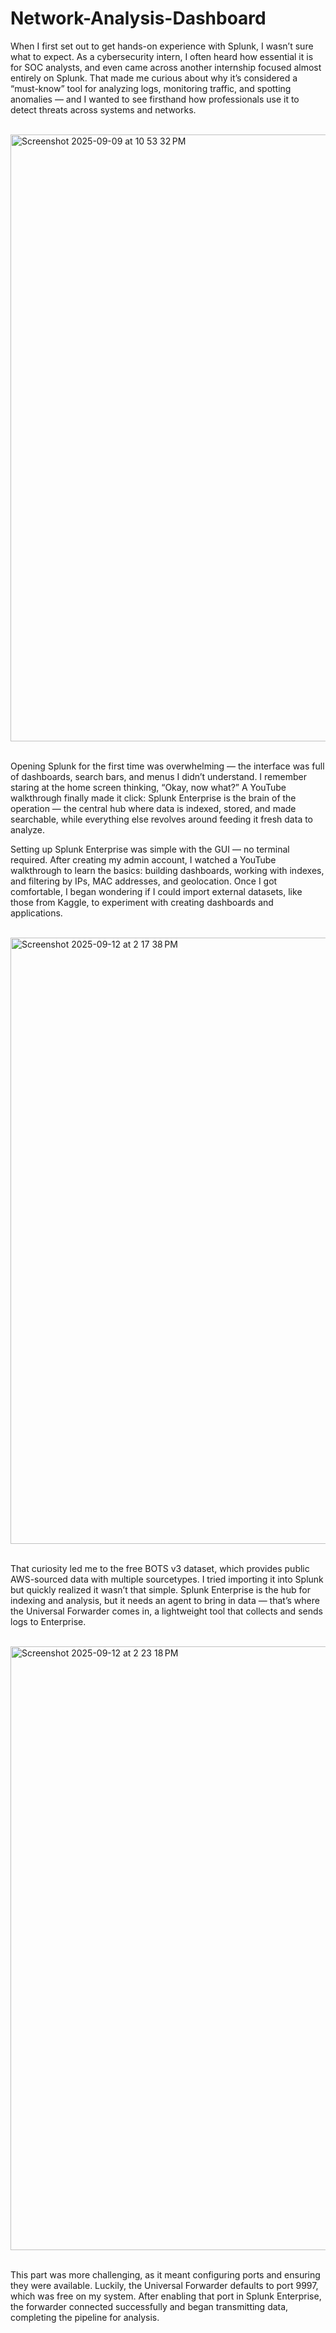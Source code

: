 # Network-Analysis-Dashboard
When I first set out to get hands-on experience with Splunk, I wasn’t sure what to expect. As a cybersecurity intern, I often heard how essential it is for SOC analysts, and even came across another internship focused almost entirely on Splunk. That made me curious about why it’s considered a “must-know” tool for analyzing logs, monitoring traffic, and spotting anomalies — and I wanted to see firsthand how professionals use it to detect threats across systems and networks. <br><br>



<img width="1918" height="971" alt="Screenshot 2025-09-09 at 10 53 32 PM" src="https://github.com/user-attachments/assets/55efaaf6-ab22-4f4c-bdf2-d057550e61a6" /> <br><br>





Opening Splunk for the first time was overwhelming — the interface was full of dashboards, search bars, and menus I didn’t understand. I remember staring at the home screen thinking, “Okay, now what?” A YouTube walkthrough finally made it click: Splunk Enterprise is the brain of the operation — the central hub where data is indexed, stored, and made searchable, while everything else revolves around feeding it fresh data to analyze.

Setting up Splunk Enterprise was simple with the GUI — no terminal required. After creating my admin account, I watched a YouTube walkthrough to learn the basics: building dashboards, working with indexes, and filtering by IPs, MAC addresses, and geolocation. Once I got comfortable, I began wondering if I could import external datasets, like those from Kaggle, to experiment with creating dashboards and applications. <br><br>


<img width="1916" height="970" alt="Screenshot 2025-09-12 at 2 17 38 PM" src="https://github.com/user-attachments/assets/bc87501c-2899-4bda-8127-ffce4f1dd451" /> <br><br>



That curiosity led me to the free BOTS v3 dataset, which provides public AWS-sourced data with multiple sourcetypes. I tried importing it into Splunk but quickly realized it wasn’t that simple. Splunk Enterprise is the hub for indexing and analysis, but it needs an agent to bring in data — that’s where the Universal Forwarder comes in, a lightweight tool that collects and sends logs to Enterprise. <br><br>




<img width="970" height="966" alt="Screenshot 2025-09-12 at 2 23 18 PM" src="https://github.com/user-attachments/assets/6aaef024-c7fd-4da7-b29d-4170db2ea600" /> <br><br>


This part was more challenging, as it meant configuring ports and ensuring they were available. Luckily, the Universal Forwarder defaults to port 9997, which was free on my system. After enabling that port in Splunk Enterprise, the forwarder connected successfully and began transmitting data, completing the pipeline for analysis.


 
